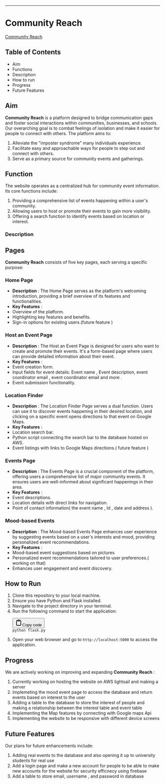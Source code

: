 
---

# Community Reach

[Community Reach](https://havcker243.github.io/Community-Reach-/)

## Table of Contents

* Aim
* Functions
* Description
* How to run
* Progress
* Future Features

## Aim

**Community Reach** is a platform designed to bridge communication gaps and foster social interactions within communities, businesses, and schools. Our overarching goal is to combat feelings of isolation and make it easier for people to connect with others. The platform aims to:

1. Alleviate the "imposter syndrome" many individuals experience.
2. Facilitate easy and approachable ways for people to step out and connect with others.
3. Serve as a primary source for community events and gatherings.

## Function

The website operates as a centralized hub for community event information. Its core functions include:

1. Providing a comprehensive list of events happening within a user's community.
2. Allowing users to host or promote their events to gain more visibility.
3. Offering a search function to identify events based on location or interest.

### Description

## Pages

**Community Reach** consists of five key pages, each serving a specific purpose:

### Home Page

* **Description** : The Home Page serves as the platform's welcoming introduction, providing a brief overview of its features and functionalities.
* **Key Features** :
* Overview of the platform.
* Highlighting key features and benefits.
* Sign-in options for existing users.(future feature )

### Host an Event Page

* **Description** : The Host an Event Page is designed for users who want to create and promote their events. It's a form-based page where users can provide detailed information about their event.
* **Key Features** :
* Event creation form.
* Input fields for event details: Event name , Event description, event coordinator email , event coordinator email and more .
* Event submission functionality.

### Location Finder

* **Description** : The Location Finder Page serves a dual function. Users can use it to discover events happening in their desired location, and clicking on a specific event opens directions to that event on Google Maps.
* **Key Features** :
* Location search bar.
* Python script connecting the search bar to the database hosted on AWS.
* Event listings with links to Google Maps directions.( future feature )

### Events Page

* **Description** : The Events Page is a crucial component of the platform, offering users a comprehensive list of major community events. It ensures users are well-informed about significant happenings in their area.
* **Key Features** :
* Event descriptions.
* Location details with direct links for navigation.
* Point of contact information( the event name , Id  , date and address ).

### Mood-based Events

* **Description** : The Mood-based Events Page enhances user experience by suggesting events based on a user's interests and mood, providing personalized event recommendations.
* **Key Features** :
* Mood-based event suggestions based on pictures
* Personalized event recommendations tailored to user preferences.( working on that)
* Enhances user engagement and event discovery.

## How to Run

1. Clone this repository to your local machine.
2. Ensure you have Python and Flask installed.
3. Navigate to the project directory in your terminal.
4. Run the following command to start the application:
   <pre><div class="bg-black rounded-md"><div class="flex items-center relative text-gray-200 bg-gray-800 dark:bg-token-surface-primary px-4 py-2 text-xs font-sans justify-between rounded-t-md"><button class="flex gap-1 items-center"><svg width="24" height="24" viewBox="0 0 24 24" fill="none" xmlns="http://www.w3.org/2000/svg" class="icon-sm"><path fill-rule="evenodd" clip-rule="evenodd" d="M12 4C10.8954 4 10 4.89543 10 6H14C14 4.89543 13.1046 4 12 4ZM8.53513 4C9.22675 2.8044 10.5194 2 12 2C13.4806 2 14.7733 2.8044 15.4649 4H17C18.6569 4 20 5.34315 20 7V19C20 20.6569 18.6569 22 17 22H7C5.34315 22 4 20.6569 4 19V7C4 5.34315 5.34315 4 7 4H8.53513ZM8 6H7C6.44772 6 6 6.44772 6 7V19C6 19.5523 6.44772 20 7 20H17C17.5523 20 18 19.5523 18 19V7C18 6.44772 17.5523 6 17 6H16C16 7.10457 15.1046 8 14 8H10C8.89543 8 8 7.10457 8 6Z" fill="currentColor"></path></svg>Copy code</button></div><div class="p-4 overflow-y-auto"><code class="!whitespace-pre hljs">python flask.py
   </code></div></div></pre>
5. Open your web browser and go to `http://localhost:5000` to access the application.

## Progress

We are actively working on improving and expanding  **Community Reach** :

1. Currently working on hosting the website on AWS lightsail and making a server
2. Implemeting  the mood event page to access the database and return events based on interest to the user
3. Adding a table to the database to store the interest of people and making a relationship between the interest table and event table
4. Implementing the Map features by connecting with Google maps Api
5. Implementing the website to be responsive with different device screens

## Future Features

Our plans for future enhancements include:

1. Adding real events to the database and also opening it up to university students for real use
2. Add a login page and make a new account for people to be able to make new accounts for the website  for security efficnecy using  firebase
3. Add a table to store email, username , and password in database
